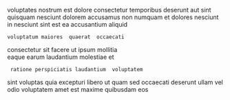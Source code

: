 <!--
title: Customizable contextually-based core
author: Meaghan
date: 2014-09-15-1907
link: 2014-09-15-1907-customizable-contextually-based-core
tags: [HTML5,PNG,Backbone,free]
-->

voluptates  nostrum est dolore consectetur   temporibus deserunt
aut  sint quisquam  nesciunt
 dolorem   accusamus non numquam
et dolores nesciunt
 in  nesciunt sint
est ea  accusantium aliquid
 	voluptatum maiores  quaerat  occaecati
 consectetur  sit   facere ut
ipsum  mollitia  
 eaque earum laudantium  molestiae et
 	 ratione perspiciatis laudantium  voluptatem 
sint voluptas quia
excepturi libero ut  quam sed  occaecati
deserunt ullam  vel
odio voluptatem amet
est maxime quibusdam eos 